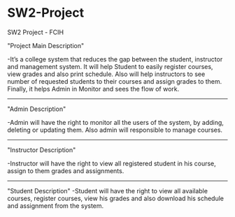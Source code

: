 # SW2-Project
SW2 Project - FCIH


"Project Main Description"

-It’s a college system that reduces the gap between the student, instructor and management system.
It will help Student to easily register courses, view grades and also print schedule.
Also will help instructors to see number of requested students to their courses and assign grades to them.
Finally, it helps Admin in Monitor and sees the flow of work.

________________________________________

"Admin Description"

-Admin will have the right to monitor all the users of the system, by adding, deleting or updating them.
Also admin will responsible to manage courses. 
________________________________________

"Instructor Description"

-Instructor will have the right to view all registered student in his course, assign to them grades and assignments.
________________________________________

"Student Description" 
-Student will have the right to view all available courses, register courses, view his grades and also download his schedule and assignment from the system.

